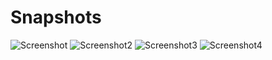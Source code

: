 # Snapshots 
![Screenshot](One_Dim_Sample_1.png)
![Screenshot2](One_Dim_Sample_2.png)
![Screenshot3](One_Dim_Sample_3.png)
![Screenshot4](One_Dim_Sample_4.png)
